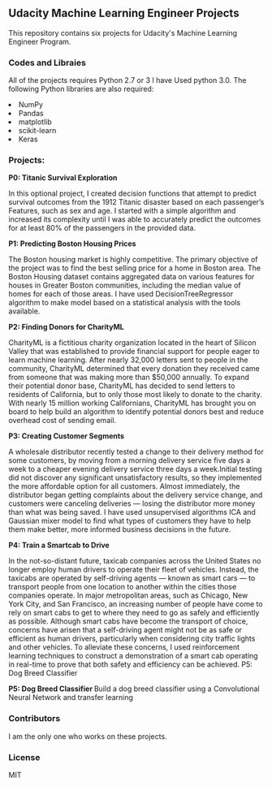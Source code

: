 ## Udacity Machine Learning Engineer Projects



This repository contains six projects for Udacity's Machine Learning Engineer Program. 

### Codes and Libraies
All of the projects 
requires Python 2.7 or 3 I have Used python 3.0. The following Python libraries are also required:

<li> NumPy
<li> Pandas
<li> matplotlib
<li> scikit-learn
<li> Keras

### Projects:

<b>P0: Titanic Survival Exploration</b>

In this optional project, I created decision functions that attempt to 
predict survival outcomes from the 1912 Titanic disaster based on each passenger’s 
Features, such as sex and age. I started with a simple algorithm and increased its 
complexity until I was able to accurately predict the outcomes for at least 80% of the passengers in 
the provided data.

<b>P1: Predicting Boston Housing Prices</b>

The Boston housing market is highly competitive. 
The primary objective of the project was to find the best selling price for a home in Boston area. The Boston Housing dataset contains aggregated data on various features for houses in Greater Boston communities, including the median value of homes for each of those areas. I have used DecisionTreeRegressor algorithm to make model based on a statistical analysis with 
the tools available.


<b> P2: Finding Donors for CharityML </b>

CharityML is a fictitious charity organization located in the heart of Silicon Valley that was established to provide financial support for people eager to learn machine learning. After nearly 32,000 letters sent to
people in the community, CharityML determined that every donation they received came from someone that was making
more than $50,000 annually. To expand their potential donor base, CharityML has decided to send letters to residents of California, but to only those most likely to donate to the charity. With nearly 15 million working Californians, 
CharityML has brought you on board to help build an algorithm to identify potential donors best and reduce overhead 
cost of sending email.

<b> P3: Creating Customer Segments </b>

A wholesale distributor recently tested a change to their delivery method for some customers, by moving from a 
morning delivery service five days a week to a cheaper evening delivery service three days a week.Initial testing did not discover any significant unsatisfactory results, so they implemented the more affordable option for all customers. 
Almost immediately, the distributor began getting complaints about the delivery service change, and customers were canceling deliveries — losing the distributor more money than what was being saved. I have used unsupervised algorithms
ICA and Gaussian mixer model to find what types of customers they have to help them make better, more informed business 
decisions in the future.

<b> P4: Train a Smartcab to Drive </b>

In the not-so-distant future, taxicab companies across the United States no longer employ human drivers to operate their fleet of vehicles. Instead, the taxicabs are operated by self-driving agents — known as smart cars — 
to transport people from one location to another within the cities those companies operate. In major metropolitan areas, such as Chicago, New York City, and San Francisco, an increasing number of people have come to rely on smart cabs to get to where they need to go as safely and efficiently as possible. Although smart cabs have become the transport of choice, concerns have arisen that a self-driving agent might not be as safe or efficient as human drivers, particularly when considering city traffic lights and other vehicles. To alleviate these concerns, I used reinforcement learning techniques to construct a demonstration of a smart cab operating in real-time to prove that both safety and efficiency can be achieved.
P5: Dog Breed Classifier


<b> P5: Dog Breed Classifier </b>
Build a dog breed classifier using a Convolutional Neural Network and transfer learning


### Contributors

I am the only one who works on these projects.

### License

MIT
